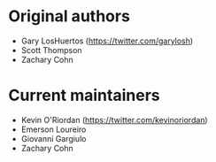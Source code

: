 # Original authors

  * Gary LosHuertos (https://twitter.com/garylosh)
  * Scott Thompson
  * Zachary Cohn

# Current maintainers

  * Kevin O'Riordan (https://twitter.com/kevinoriordan)
  * Emerson Loureiro
  * Giovanni Gargiulo
  * Zachary Cohn
